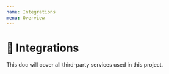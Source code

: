 ```yaml
---
name: Integrations
menu: Overview
---
```


# 🔌 Integrations

This doc will cover all third-party services used in this project.